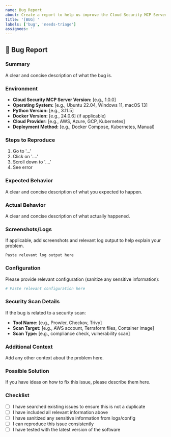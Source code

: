 ```yaml
---
name: Bug Report
about: Create a report to help us improve the Cloud Security MCP Server
title: '[BUG] '
labels: ['bug', 'needs-triage']
assignees: ''
---
```


## 🐛 Bug Report

### Summary
A clear and concise description of what the bug is.

### Environment
- **Cloud Security MCP Server Version:** [e.g., 1.0.0]
- **Operating System:** [e.g., Ubuntu 22.04, Windows 11, macOS 13]
- **Python Version:** [e.g., 3.11.5]
- **Docker Version:** [e.g., 24.0.6] (if applicable)
- **Cloud Provider:** [e.g., AWS, Azure, GCP, Kubernetes]
- **Deployment Method:** [e.g., Docker Compose, Kubernetes, Manual]

### Steps to Reproduce
1. Go to '...'
2. Click on '....'
3. Scroll down to '....'
4. See error

### Expected Behavior
A clear and concise description of what you expected to happen.

### Actual Behavior
A clear and concise description of what actually happened.

### Screenshots/Logs
If applicable, add screenshots and relevant log output to help explain your problem.

```
Paste relevant log output here
```

### Configuration
Please provide relevant configuration (sanitize any sensitive information):

```yaml
# Paste relevant configuration here
```

### Security Scan Details
If the bug is related to a security scan:
- **Tool Name:** [e.g., Prowler, Checkov, Trivy]
- **Scan Target:** [e.g., AWS account, Terraform files, Container image]
- **Scan Type:** [e.g., compliance check, vulnerability scan]

### Additional Context
Add any other context about the problem here.

### Possible Solution
If you have ideas on how to fix this issue, please describe them here.

### Checklist
- [ ] I have searched existing issues to ensure this is not a duplicate
- [ ] I have included all relevant information above
- [ ] I have sanitized any sensitive information from logs/config
- [ ] I can reproduce this issue consistently
- [ ] I have tested with the latest version of the software

